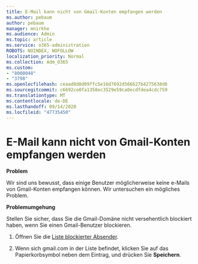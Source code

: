 ```yaml
---
title: E-Mail kann nicht von Gmail-Konten empfangen werden
ms.author: pebaum
author: pebaum
manager: mnirkhe
ms.audience: Admin
ms.topic: article
ms.service: o365-administration
ROBOTS: NOINDEX, NOFOLLOW
localization_priority: Normal
ms.collection: Adm_O365
ms.custom:
- "8000048"
- "3798"
ms.openlocfilehash: ceaad0d8d09ffc5e16d7692d566627b4275638d6
ms.sourcegitcommit: c6692ce0fa1358ec3529e59ca0ecdfdea4cdc759
ms.translationtype: MT
ms.contentlocale: de-DE
ms.lasthandoff: 09/14/2020
ms.locfileid: "47735450"
---
```

# <a name="unable-to-receive-email-from-gmail-accounts"></a>E-Mail kann nicht von Gmail-Konten empfangen werden

**Problem**

Wir sind uns bewusst, dass einige Benutzer möglicherweise keine e-Mails von Gmail-Konten empfangen können. Wir untersuchen ein mögliches Problem.

**Problemumgehung**

Stellen Sie sicher, dass Sie die Gmail-Domäne nicht versehentlich blockiert haben, wenn Sie einen Gmail-Benutzer blockieren.

1. Öffnen Sie die [Liste blockierter Absender](https://go.microsoft.com/fwlink/?linkid=2121010).

2. Wenn sich gmail.com in der Liste befindet, klicken Sie auf das Papierkorbsymbol neben dem Eintrag, und drücken Sie **Speichern**.
